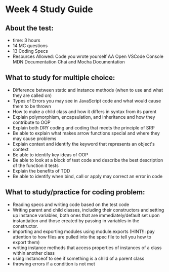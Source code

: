 # Week 4 Study Guide

## About the test:

- time: 3 hours
- 14 MC questions
- 13 Coding Specs
- Resources Allowed:
  Code you wrote yourself
  AA Open
  VSCode
  Console
  MDN Documentation
  Chai and Mocha Documentation

## What to study for multiple choice:

- Difference between static and instance methods (when to use and what they are called on)
- Types of Errors you may see in JavaScript code and what would cause them to be thrown
- How to make a child class and how it differs in syntax from its parent
- Explain polymorphism, encapsulation, and inheritance and how they contribute to OOP
- Explain both DRY coding and coding that meets the principle of SRP
- Be able to explain what makes arrow functions special and where they may cause problems
- Explain context and identify the keyword that represents an object's context
- Be able to identify key ideas of OOP
- Be able to look at a block of test code and describe the best description of the function it tests
- Explain the benefits of TDD
- Be able to identify when bind, call or apply may correct an error in code

## What to study/practice for coding problem:

- Reading specs and writing code based on the test code
- Writing parent and child classes, including their constructors and setting up instance variables, both ones that are immediately/default set upon instantiation and those created by passing in variables in the constructor.
- importing and exporting modules using module.exports (HINT!!: pay attention to how files are pulled into the spec file to tell you how to export them)
- writing instance methods that access properties of instances of a class within another class
- using instanceof to see if something is a child of a parent class
- throwing errors if a condition is not met
